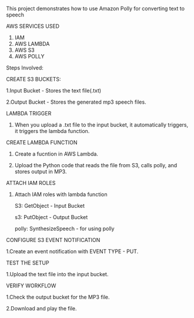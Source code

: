 This project demonstrates how to use Amazon Polly for converting text to speech 

AWS SERVICES USED 
1. IAM
2. AWS LAMBDA
3. AWS S3
4. AWS POLLY

Steps Involved:

CREATE S3 BUCKETS:

 1.Input Bucket - Stores the text file(.txt)
 
 2.Output Bucket - Stores the generated mp3 speech files.
 
LAMBDA TRIGGER 

 1. When you upload a .txt file to the input bucket, it automatically triggers, it triggers the lambda function.
 
 CREATE LAMBDA FUNCTION
 
 1. Create a fucntion in AWS Lambda.

 2. Upload the Python code that reads the file from S3, calls polly, and stores output in MP3.

 ATTACH  IAM ROLES
 
 1. Attach IAM roles with lambda function
    
      S3: GetObject - Input Bucket
    
      s3: PutObject - Output Bucket
    
      polly: SynthesizeSpeech - for using polly
    
    
 CONFIGURE S3 EVENT NOTIFICATION
  
 1.Create an event notification with EVENT TYPE - PUT.
  
 TEST THE SETUP
  
  1.Upload the text file into the input bucket.
  
 VERIFY WORKFLOW
  
 1.Check the output bucket for the MP3 file.
  
 2.Download and play the file.  


